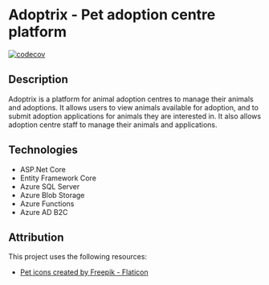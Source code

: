 # Adoptrix - Pet adoption centre platform

[![codecov](https://codecov.io/github/frasermclean/adoptrix/graph/badge.svg?token=ZEN83PQHWW)](https://codecov.io/github/frasermclean/adoptrix)

## Description

Adoptrix is a platform for animal adoption centres to manage their animals and adoptions. It allows users to view animals available for adoption, and to submit adoption applications for animals they are interested in. It also allows adoption centre staff to manage their animals and applications.

## Technologies

- ASP.Net Core
- Entity Framework Core
- Azure SQL Server
- Azure Blob Storage
- Azure Functions
- Azure AD B2C
  
## Attribution

This project uses the following resources:

- [Pet icons created by Freepik - Flaticon](https://www.flaticon.com/free-icons/pet)
